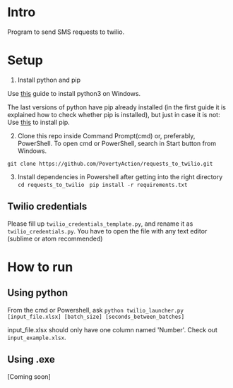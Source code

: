 # Intro

Program to send SMS requests to twilio.

# Setup

1. Install python and pip

Use [this](https://phoenixnap.com/kb/how-to-install-python-3-windows) guide to install python3 on Windows. 

The last versions of python have pip already installed (in the first guide it is explained how to check whether pip is installed), but just in case it is not: Use [this](https://www.liquidweb.com/kb/install-pip-windows/) to install pip. 

2. Clone this repo inside Command Prompt(cmd) or, preferably, PowerShell. To open cmd or PowerShell, search in Start button from Windows.

`git clone https://github.com/PovertyAction/requests_to_twilio.git`

3. Install dependencies in Powershell after getting into the right directory
`cd requests_to_twilio` &nbsp;
`pip install -r requirements.txt`

## Twilio credentials

Please fill up `twilio_credentials_template.py`, and rename it as `twilio_credentials.py`. You have to open the file with any text editor (sublime or atom recommended)

# How to run

## Using python
From the cmd or Powershell, ask
`python twilio_launcher.py [input_file.xlsx] [batch_size] [seconds_between_batches]`

input_file.xlsx should only have one column named 'Number'. Check out `input_example.xlsx`.

## Using .exe

[Coming soon]
